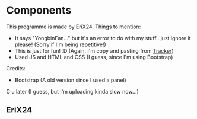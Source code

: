 # Components
This programme is made by EriX24.
Things to mention:
 - It says "YongbinFan..." but it's an error to do with my stuff...just ignore it please! (Sorry if I'm being repetitive!)
 - This is just for fun! :D (Again, I'm copy and pasting from [Tracker]([url](https://github.com/EriX24/Tracker)https://github.com/EriX24/Tracker))
 - Used JS and HTML and CSS (I guess, since I'm using Bootstrap)

Credits:
 - Bootstrap (A old version since I used a panel)

C u later (I guess, but I'm uploading kinda slow now...)

## EriX24
